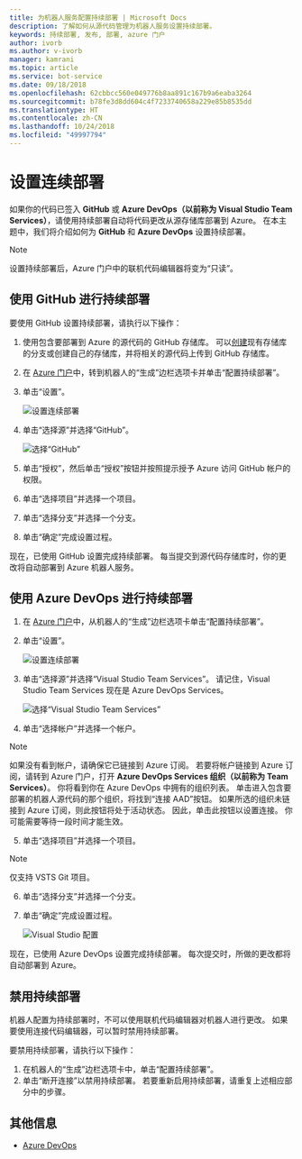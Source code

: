 ```yaml
---
title: 为机器人服务配置持续部署 | Microsoft Docs
description: 了解如何从源代码管理为机器人服务设置持续部署。
keywords: 持续部署, 发布, 部署, azure 门户
author: ivorb
ms.author: v-ivorb
manager: kamrani
ms.topic: article
ms.service: bot-service
ms.date: 09/18/2018
ms.openlocfilehash: 62cbbcc560e049776b8aa891c167b9a6eaba3264
ms.sourcegitcommit: b78fe3d8dd604c4f7233740658a229e85b8535dd
ms.translationtype: HT
ms.contentlocale: zh-CN
ms.lasthandoff: 10/24/2018
ms.locfileid: "49997794"
---
```

# <a name="set-up-continuous-deployment"></a>设置连续部署
如果你的代码已签入 **GitHub** 或 **Azure DevOps（以前称为 Visual Studio Team Services）**，请使用持续部署自动将代码更改从源存储库部署到 Azure。 在本主题中，我们将介绍如何为 **GitHub** 和 **Azure DevOps** 设置持续部署。

> [!NOTE]
> 设置持续部署后，Azure 门户中的联机代码编辑器将变为“只读”。

## <a name="continuous-deployment-using-github"></a>使用 GitHub 进行持续部署

要使用 GitHub 设置持续部署，请执行以下操作：

1. 使用包含要部署到 Azure 的源代码的 GitHub 存储库。 可以[创建](https://help.github.com/articles/fork-a-repo/)现有存储库的分支或创建自己的存储库，并将相关的源代码上传到 GitHub 存储库。
2. 在 [Azure 门户](https://portal.azure.com)中，转到机器人的“生成”边栏选项卡并单击“配置持续部署”。 
3. 单击“设置”。
   
   ![设置连续部署](~/media/azure-bot-build/continuous-deployment-setup.png)

4. 单击“选择源”并选择“GitHub”。

   ![选择“GitHub”](~/media/azure-bot-build/continuous-deployment-setup-github.png)

5. 单击“授权”，然后单击“授权”按钮并按照提示授予 Azure 访问 GitHub 帐户的权限。

6. 单击“选择项目”并选择一个项目。

7. 单击“选择分支”并选择一个分支。

8. 单击“确定”完成设置过程。

现在，已使用 GitHub 设置完成持续部署。 每当提交到源代码存储库时，你的更改将自动部署到 Azure 机器人服务。

## <a name="continuous-deployment-using-azure-devops"></a>使用 Azure DevOps 进行持续部署

1. 在 [Azure 门户](https://portal.azure.com)中，从机器人的“生成”边栏选项卡单击“配置持续部署”。 
2. 单击“设置”。
   
   ![设置连续部署](~/media/azure-bot-build/continuous-deployment-setup.png)

3. 单击“选择源”并选择“Visual Studio Team Services”。 请记住，Visual Studio Team Services 现在是 Azure DevOps Services。

   ![选择“Visual Studio Team Services”](~/media/azure-bot-build/continuous-deployment-setup-vs.png)

4. 单击“选择帐户”并选择一个帐户。

> [!NOTE]
> 如果没有看到帐户，请确保它已链接到 Azure 订阅。 若要将帐户链接到 Azure 订阅，请转到 Azure 门户，打开  **Azure DevOps Services 组织（以前称为 Team Services）**。 你将看到你在 Azure DevOps 中拥有的组织列表。 单击进入包含要部署的机器人源代码的那个组织，将找到“连接 AAD”按钮。 如果所选的组织未链接到 Azure 订阅，则此按钮将处于活动状态。 因此，单击此按钮以设置连接。 你可能需要等待一段时间才能生效。

5. 单击“选择项目”并选择一个项目。

> [!NOTE]
> 仅支持 VSTS Git 项目。

6. 单击“选择分支”并选择一个分支。
7. 单击“确定”完成设置过程。

   ![Visual Studio 配置](~/media/azure-bot-build/continuous-deployment-setup-vs-configuration.png)

现在，已使用 Azure DevOps 设置完成持续部署。 每次提交时，所做的更改都将自动部署到 Azure。

## <a name="disable-continuous-deployment"></a>禁用持续部署

机器人配置为持续部署时，不可以使用联机代码编辑器对机器人进行更改。 如果要使用连接代码编辑器，可以暂时禁用持续部署。

要禁用持续部署，请执行以下操作：

1. 在机器人的“生成”边栏选项卡中，单击“配置持续部署”。 
2. 单击“断开连接”以禁用持续部署。 若要重新启用持续部署，请重复上述相应部分中的步骤。

## <a name="additional-information"></a>其他信息
- [Azure DevOps](https://docs.microsoft.com/en-us/azure/devops/?view=vsts)
